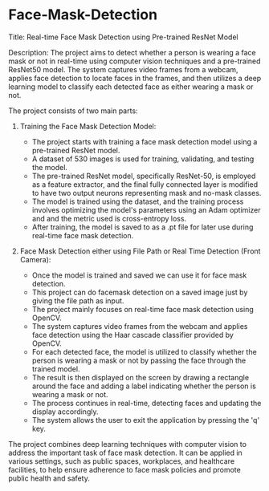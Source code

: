 # Face-Mask-Detection


Title: Real-time Face Mask Detection using Pre-trained ResNet Model

Description:
The project aims to detect whether a person is wearing a face mask or not in real-time using computer vision techniques and a pre-trained ResNet50 model. The system captures video frames from a webcam, applies face detection to locate faces in the frames, and then utilizes a deep learning model to classify each detected face as either wearing a mask or not.

The project consists of two main parts:

1. Training the Face Mask Detection Model:
   - The project starts with training a face mask detection model using a pre-trained ResNet model.
   - A dataset of 530 images is used for training, validating, and testing the model.
   - The pre-trained ResNet model, specifically ResNet-50, is employed as a feature extractor, and the final fully connected layer is modified to have two output neurons representing mask and no-mask classes.
   - The model is trained using the dataset, and the training process involves optimizing the model's parameters using an Adam optimizer and and the metric used is cross-entropy loss.
   - After training, the model is saved to as a .pt file for later use during real-time face mask detection.

2. Face Mask Detection either using File Path or Real Time Detection (Front Camera):
   - Once the model is trained and saved we can use it for face mask detection.
   - This project can do facemask detection on a saved image just by giving the file path as input.
   - The project mainly focuses on real-time face mask detection using OpenCV.
   - The system captures video frames from the webcam and applies face detection using the Haar cascade classifier provided by OpenCV.
   - For each detected face, the model is utilized to classify whether the person is wearing a mask or not by passing the face through the trained model.
   - The result is then displayed on the screen by drawing a rectangle around the face and adding a label indicating whether the person is wearing a mask or not.
   - The process continues in real-time, detecting faces and updating the display accordingly.
   - The system allows the user to exit the application by pressing the 'q' key.

The project combines deep learning techniques with computer vision to address the important task of face mask detection. It can be applied in various settings, such as public spaces, workplaces, and healthcare facilities, to help ensure adherence to face mask policies and promote public health and safety.
